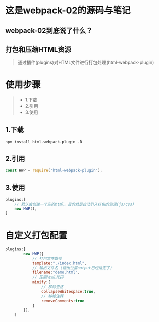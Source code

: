 # 这是webpack-02的源码与笔记
## **webpack-02到底说了什么？**
## **打包和压缩HTML资源**
> 通过插件(plugins)对HTML文件进行打包处理(html-webpack-plugin)

# **使用步骤**
>* 1.下载
>* 2.引用
>* 3.使用

## 1.下载

 ```
 npm install html-webpack-plugin -D
 ```

## 2.引用
```javascript
const HWP = require('html-webpack-plugin');
```

## 3.使用
```javascript
plugins:[
    // 默认会创建一个空的html，目的就是自动引入打包的资源(js/css)
    new HWP(),
]
```
# **自定义打包配置**
```javascript
plugins:[
        new HWP({
            // 打包文件路径
            template:"./index.html",
            // 输出文件名 (输出位置output已经指定了)
            filename:"demo.html",
            // 压缩html代码
            minify:{
                // 移除空格
                collapseWhitespace:true,
                // 移除注释
                removeComments:true
            }
        }),
    ]
```



